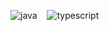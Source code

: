 ![java](https://user-images.githubusercontent.com/86329011/213034324-5a953e16-8032-4a27-abc2-50190d33d5d4.png)
‎ ‎ ‎ 
![typescript](https://user-images.githubusercontent.com/86329011/213034784-fb2a416e-29bf-4db7-9455-b4b0e101ba17.png)
